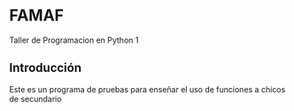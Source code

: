 # FAMAF
Taller de Programacion en Python 1

## Introducción 

Este es un programa de pruebas para enseñar el uso de funciones a chicos
de secundario
